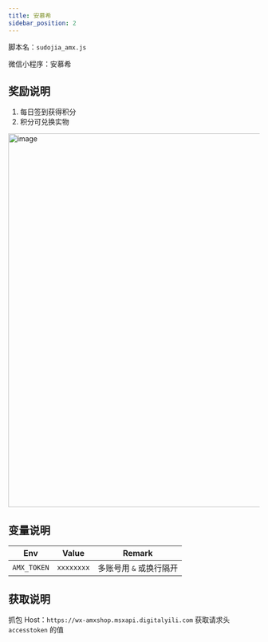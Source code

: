 ```yaml
---
title: 安慕希
sidebar_position: 2
---
```


脚本名：`sudojia_amx.js`

微信小程序：安慕希

## 奖励说明

1. 每日签到获得积分
2. 积分可兑换实物

<img src="https://pic.rmb.bdstatic.com/bjh/240723/fe58d0e541828f4ef7d7bfea2e4190757209.png" alt="image" height="750"/>

## 变量说明

|     Env     |   Value    |         Remark          |
| :---------: | :--------: | :---------------------: |
| `AMX_TOKEN` | `xxxxxxxx` | 多账号用 `&` 或换行隔开 |

## 获取说明

抓包 Host：`https://wx-amxshop.msxapi.digitalyili.com` 获取请求头 `accesstoken` 的值
